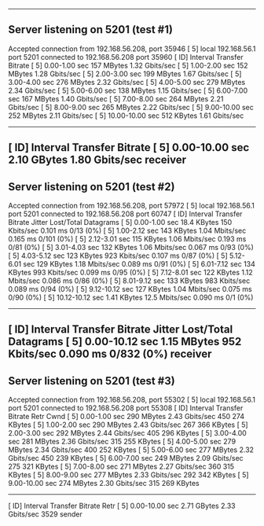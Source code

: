 -----------------------------------------------------------
Server listening on 5201 (test #1)
-----------------------------------------------------------
Accepted connection from 192.168.56.208, port 35946
[  5] local 192.168.56.1 port 5201 connected to 192.168.56.208 port 35960
[ ID] Interval           Transfer     Bitrate
[  5]   0.00-1.00   sec   157 MBytes  1.32 Gbits/sec
[  5]   1.00-2.00   sec   152 MBytes  1.28 Gbits/sec
[  5]   2.00-3.00   sec   199 MBytes  1.67 Gbits/sec
[  5]   3.00-4.00   sec   276 MBytes  2.32 Gbits/sec
[  5]   4.00-5.00   sec   279 MBytes  2.34 Gbits/sec
[  5]   5.00-6.00   sec   138 MBytes  1.15 Gbits/sec
[  5]   6.00-7.00   sec   167 MBytes  1.40 Gbits/sec
[  5]   7.00-8.00   sec   264 MBytes  2.21 Gbits/sec
[  5]   8.00-9.00   sec   265 MBytes  2.22 Gbits/sec
[  5]   9.00-10.00  sec   252 MBytes  2.11 Gbits/sec
[  5]  10.00-10.00  sec   512 KBytes  1.61 Gbits/sec
- - - - - - - - - - - - - - - - - - - - - - - - -
[ ID] Interval           Transfer     Bitrate
[  5]   0.00-10.00  sec  2.10 GBytes  1.80 Gbits/sec                  receiver
-----------------------------------------------------------
Server listening on 5201 (test #2)
-----------------------------------------------------------
Accepted connection from 192.168.56.208, port 57972
[  5] local 192.168.56.1 port 5201 connected to 192.168.56.208 port 60747
[ ID] Interval           Transfer     Bitrate         Jitter    Lost/Total Datagrams
[  5]   0.00-1.00   sec  18.4 KBytes   150 Kbits/sec  0.101 ms  0/13 (0%)
[  5]   1.00-2.12   sec   143 KBytes  1.04 Mbits/sec  0.165 ms  0/101 (0%)
[  5]   2.12-3.01   sec   115 KBytes  1.06 Mbits/sec  0.193 ms  0/81 (0%)
[  5]   3.01-4.03   sec   132 KBytes  1.06 Mbits/sec  0.067 ms  0/93 (0%)
[  5]   4.03-5.12   sec   123 KBytes   923 Kbits/sec  0.107 ms  0/87 (0%)
[  5]   5.12-6.01   sec   129 KBytes  1.18 Mbits/sec  0.089 ms  0/91 (0%)
[  5]   6.01-7.12   sec   134 KBytes   993 Kbits/sec  0.099 ms  0/95 (0%)
[  5]   7.12-8.01   sec   122 KBytes  1.12 Mbits/sec  0.086 ms  0/86 (0%)
[  5]   8.01-9.12   sec   133 KBytes   983 Kbits/sec  0.089 ms  0/94 (0%)
[  5]   9.12-10.12  sec   127 KBytes  1.04 Mbits/sec  0.075 ms  0/90 (0%)
[  5]  10.12-10.12  sec  1.41 KBytes  12.5 Mbits/sec  0.090 ms  0/1 (0%)
- - - - - - - - - - - - - - - - - - - - - - - - -
[ ID] Interval           Transfer     Bitrate         Jitter    Lost/Total Datagrams
[  5]   0.00-10.12  sec  1.15 MBytes   952 Kbits/sec  0.090 ms  0/832 (0%)  receiver
-----------------------------------------------------------
Server listening on 5201 (test #3)
-----------------------------------------------------------
Accepted connection from 192.168.56.208, port 55302
[  5] local 192.168.56.1 port 5201 connected to 192.168.56.208 port 55308
[ ID] Interval           Transfer     Bitrate         Retr  Cwnd
[  5]   0.00-1.00   sec   290 MBytes  2.43 Gbits/sec  450    274 KBytes
[  5]   1.00-2.00   sec   290 MBytes  2.43 Gbits/sec  267    366 KBytes
[  5]   2.00-3.00   sec   292 MBytes  2.44 Gbits/sec  405    296 KBytes
[  5]   3.00-4.00   sec   281 MBytes  2.36 Gbits/sec  315    255 KBytes
[  5]   4.00-5.00   sec   279 MBytes  2.34 Gbits/sec  400    252 KBytes
[  5]   5.00-6.00   sec   277 MBytes  2.32 Gbits/sec  450    239 KBytes
[  5]   6.00-7.00   sec   249 MBytes  2.09 Gbits/sec  275    321 KBytes
[  5]   7.00-8.00   sec   271 MBytes  2.27 Gbits/sec  360    315 KBytes
[  5]   8.00-9.00   sec   277 MBytes  2.33 Gbits/sec  292    342 KBytes
[  5]   9.00-10.00  sec   274 MBytes  2.30 Gbits/sec  315    269 KBytes
- - - - - - - - - - - - - - - - - - - - - - - - -
[ ID] Interval           Transfer     Bitrate         Retr
[  5]   0.00-10.00  sec  2.71 GBytes  2.33 Gbits/sec  3529             sender